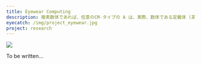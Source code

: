 ```yaml
---
title: Eyewear Computing
description: 複素数体であれば、任意のCM-タイプの A は、実際、数体である定義体 (英語版) (field of definition)を持っている。自己準同型環の可能なタイプは、対合 (ロサチの対合 (英語版) (Rosati involution) をもつ環として既に分類されていて、CM-タイプのアーベル多様体の分類を導き出す。
eyecatch: /img/project_eyewear.jpg
project: research
---
```


<img src="/img/project_eyewear.jpg" class="image-on-frame" />

To be written...